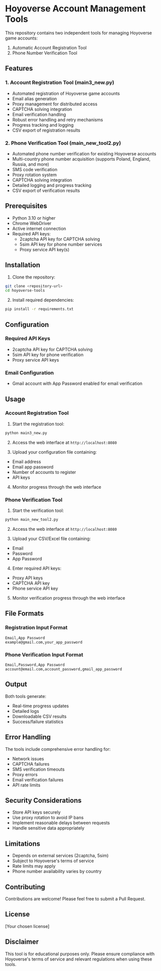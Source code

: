 # Hoyoverse Account Management Tools

This repository contains two independent tools for managing Hoyoverse game accounts:

1. Automatic Account Registration Tool
2. Phone Number Verification Tool

## Features

### 1. Account Registration Tool (main3_new.py)

- Automated registration of Hoyoverse game accounts
- Email alias generation
- Proxy management for distributed access
- CAPTCHA solving integration
- Email verification handling
- Robust error handling and retry mechanisms
- Progress tracking and logging
- CSV export of registration results

### 2. Phone Verification Tool (main_new_tool2.py)

- Automated phone number verification for existing Hoyoverse accounts
- Multi-country phone number acquisition (supports Poland, England, Russia, and more)
- SMS code verification
- Proxy rotation system
- CAPTCHA solving integration
- Detailed logging and progress tracking
- CSV export of verification results

## Prerequisites

- Python 3.10 or higher
- Chrome WebDriver
- Active internet connection
- Required API keys:
  - 2captcha API key for CAPTCHA solving
  - 5sim API key for phone number services
  - Proxy service API key(s)

## Installation

1. Clone the repository:

```bash
git clone <repository-url>
cd hoyoverse-tools
```

2. Install required dependencies:

```bash
pip install -r requirements.txt
```

## Configuration

### Required API Keys

- 2captcha API key for CAPTCHA solving
- 5sim API key for phone verification
- Proxy service API keys

### Email Configuration

- Gmail account with App Password enabled for email verification

## Usage

### Account Registration Tool

1. Start the registration tool:

```bash
python main3_new.py
```

2. Access the web interface at `http://localhost:8080`

3. Upload your configuration file containing:

- Email address
- Email app password
- Number of accounts to register
- API keys

4. Monitor progress through the web interface

### Phone Verification Tool

1. Start the verification tool:

```bash
python main_new_tool2.py
```

2. Access the web interface at `http://localhost:8080`

3. Upload your CSV/Excel file containing:

- Email
- Password
- App Password

4. Enter required API keys:

- Proxy API keys
- CAPTCHA API key
- Phone service API key

5. Monitor verification progress through the web interface

## File Formats

### Registration Input Format

```csv
Email,App Password
example@gmail.com,your_app_password
```

### Phone Verification Input Format

```csv
Email,Password,App Password
account@email.com,account_password,gmail_app_password
```

## Output

Both tools generate:

- Real-time progress updates
- Detailed logs
- Downloadable CSV results
- Success/failure statistics

## Error Handling

The tools include comprehensive error handling for:

- Network issues
- CAPTCHA failures
- SMS verification timeouts
- Proxy errors
- Email verification failures
- API rate limits

## Security Considerations

- Store API keys securely
- Use proxy rotation to avoid IP bans
- Implement reasonable delays between requests
- Handle sensitive data appropriately

## Limitations

- Depends on external services (2captcha, 5sim)
- Subject to Hoyoverse's terms of service
- Rate limits may apply
- Phone number availability varies by country

## Contributing

Contributions are welcome! Please feel free to submit a Pull Request.

## License

[Your chosen license]

## Disclaimer

This tool is for educational purposes only. Please ensure compliance with Hoyoverse's terms of service and relevant regulations when using these tools.
